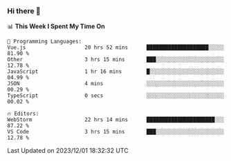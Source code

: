### Hi there 👋

<!--
**asdf12303116/asdf12303116** is a ✨ _special_ ✨ repository because its `README.md` (this file) appears on your GitHub profile.

Here are some ideas to get you started:

- 🔭 I’m currently working on ...
- 🌱 I’m currently learning ...
- 👯 I’m looking to collaborate on ...
- 🤔 I’m looking for help with ...
- 💬 Ask me about ...
- 📫 How to reach me: ...
- 😄 Pronouns: ...
- ⚡ Fun fact: ...
-->

<!--START_SECTION:waka-->
📊 **This Week I Spent My Time On** 

```text
💬 Programming Languages: 
Vue.js                   20 hrs 52 mins      ████████████████████░░░░░   81.90 % 
Other                    3 hrs 15 mins       ███░░░░░░░░░░░░░░░░░░░░░░   12.78 % 
JavaScript               1 hr 16 mins        █░░░░░░░░░░░░░░░░░░░░░░░░   04.99 % 
JSON                     4 mins              ░░░░░░░░░░░░░░░░░░░░░░░░░   00.29 % 
TypeScript               0 secs              ░░░░░░░░░░░░░░░░░░░░░░░░░   00.02 % 

🔥 Editors: 
WebStorm                 22 hrs 14 mins      ██████████████████████░░░   87.22 % 
VS Code                  3 hrs 15 mins       ███░░░░░░░░░░░░░░░░░░░░░░   12.78 % 
```


 Last Updated on 2023/12/01 18:32:32 UTC
<!--END_SECTION:waka-->
